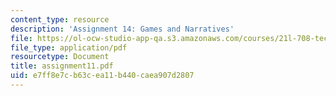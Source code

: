 ```yaml
---
content_type: resource
description: 'Assignment 14: Games and Narratives'
file: https://ol-ocw-studio-app-qa.s3.amazonaws.com/courses/21l-708-technologies-of-humanism-spring-2003/e7ff8e7cb63cea11b440caea907d2807_assignment11.pdf
file_type: application/pdf
resourcetype: Document
title: assignment11.pdf
uid: e7ff8e7c-b63c-ea11-b440-caea907d2807
---
```

